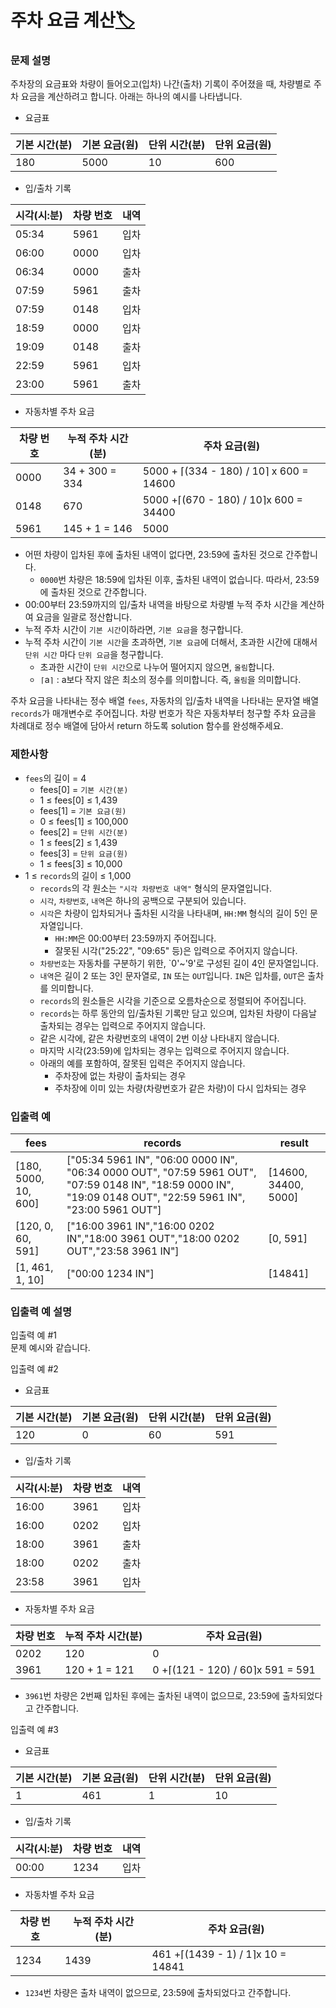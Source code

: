 # 주차 요금 계산[🏷️](https://programmers.co.kr/learn/courses/30/lessons/92341)

### 문제 설명
주차장의 요금표와 차량이 들어오고(입차) 나간(출차) 기록이 주어졌을 때, 차량별로 주차 요금을 계산하려고 합니다. 아래는 하나의 예시를 나타냅니다.

- 요금표

기본 시간(분) | 기본 요금(원) | 단위 시간(분) | 단위 요금(원)
---|---|---|---
180 | 5000 | 10 | 600

- 입/출차 기록

시각(시:분) | 차량 번호 | 내역
---|---|---
05:34 | 5961 | 입차
06:00 | 0000 | 입차
06:34 | 0000 | 출차
07:59 | 5961 | 출차
07:59 | 0148 | 입차
18:59 | 0000 | 입차
19:09 | 0148 | 출차
22:59 | 5961 | 입차
23:00 | 5961 | 출차

- 자동차별 주차 요금

차량 번호 | 누적 주차 시간(분) | 주차 요금(원)
---|---|---
0000 | 34 + 300 = 334 | 5000 + ⌈(334 - 180) / 10⌉ x 600 = 14600
0148 | 670 | 5000 +⌈(670 - 180) / 10⌉x 600 = 34400
5961 | 145 + 1 = 146 | 5000

- 어떤 차량이 입차된 후에 출차된 내역이 없다면, 23:59에 출차된 것으로 간주합니다.
  - `0000`번 차량은 18:59에 입차된 이후, 출차된 내역이 없습니다. 따라서, 23:59에 출차된 것으로 간주합니다.
- 00:00부터 23:59까지의 입/출차 내역을 바탕으로 차량별 누적 주차 시간을 계산하여 요금을 일괄로 정산합니다.
- 누적 주차 시간이 `기본 시간`이하라면, `기본 요금`을 청구합니다.
- 누적 주차 시간이 `기본 시간`을 초과하면, `기본 요금`에 더해서, 초과한 시간에 대해서 `단위 시간` 마다 `단위 요금`을 청구합니다.
  - 초과한 시간이 `단위 시간`으로 나누어 떨어지지 않으면, `올림`합니다.
  - `⌈`a`⌉` : a보다 작지 않은 최소의 정수를 의미합니다. 즉, `올림`을 의미합니다.

주차 요금을 나타내는 정수 배열 `fees`, 자동차의 입/출차 내역을 나타내는 문자열 배열 `records`가 매개변수로 주어집니다. 차량 번호가 작은 자동차부터 청구할 주차 요금을 차례대로 정수 배열에 담아서 return 하도록 solution 함수를 완성해주세요.

### 제한사항
- `fees`의 길이 = 4
  - fees[0] = `기본 시간(분)`
  - 1 ≤ fees[0] ≤ 1,439
  - fees[1] = `기본 요금(원)`
  - 0 ≤ fees[1] ≤ 100,000
  - fees[2] = `단위 시간(분)`
  - 1 ≤ fees[2] ≤ 1,439
  - fees[3] = `단위 요금(원)`
  - 1 ≤ fees[3] ≤ 10,000
- 1 ≤ `records`의 길이 ≤ 1,000
  - `records`의 각 원소는 `"시각 차량번호 내역"` 형식의 문자열입니다.
  - `시각`, `차량번호`, `내역`은 하나의 공백으로 구분되어 있습니다.
  - `시각`은 차량이 입차되거나 출차된 시각을 나타내며, `HH:MM` 형식의 길이 5인 문자열입니다.
    - `HH:MM`은 00:00부터 23:59까지 주어집니다.
    - 잘못된 시각("25:22", "09:65" 등)은 입력으로 주어지지 않습니다.
  - `차량번호`는 자동차를 구분하기 위한, `0'~'9'로 구성된 길이 4인 문자열입니다.
  - `내역`은 길이 2 또는 3인 문자열로, `IN` 또는 `OUT`입니다. `IN`은 입차를, `OUT`은 출차를 의미합니다.
  - `records`의 원소들은 시각을 기준으로 오름차순으로 정렬되어 주어집니다.
  - `records`는 하루 동안의 입/출차된 기록만 담고 있으며, 입차된 차량이 다음날 출차되는 경우는 입력으로 주어지지 않습니다.
  - 같은 시각에, 같은 차량번호의 내역이 2번 이상 나타내지 않습니다.
  - 마지막 시각(23:59)에 입차되는 경우는 입력으로 주어지지 않습니다.
  - 아래의 예를 포함하여, 잘못된 입력은 주어지지 않습니다.
    - 주차장에 없는 차량이 출차되는 경우
    - 주차장에 이미 있는 차량(차량번호가 같은 차량)이 다시 입차되는 경우

### 입출력 예
fees | records | result
---|---|---
[180, 5000, 10, 600] | ["05:34 5961 IN", "06:00 0000 IN", "06:34 0000 OUT", "07:59 5961 OUT", "07:59 0148 IN", "18:59 0000 IN", "19:09 0148 OUT", "22:59 5961 IN", "23:00 5961 OUT"] | [14600, 34400, 5000]
[120, 0, 60, 591] | ["16:00 3961 IN","16:00 0202 IN","18:00 3961 OUT","18:00 0202 OUT","23:58 3961 IN"] | [0, 591]
[1, 461, 1, 10] | ["00:00 1234 IN"] | [14841]

### 입출력 예 설명
입출력 예 #1  
문제 예시와 같습니다.

입출력 예 #2

- 요금표

기본 시간(분) | 기본 요금(원) | 단위 시간(분) | 단위 요금(원)
---|---|---|---
120 | 0 | 60 | 591

- 입/출차 기록

시각(시:분) | 차량 번호 | 내역
---|---|---
16:00 | 3961 | 입차
16:00 | 0202 | 입차
18:00 | 3961 | 출차
18:00 | 0202 | 출차
23:58 | 3961 | 입차

- 자동차별 주차 요금

차량 번호 | 누적 주차 시간(분) | 주차 요금(원)
---|---|---
0202 | 120 | 0
3961 | 120 + 1 = 121 | 0 +⌈(121 - 120) / 60⌉x 591 = 591

- `3961`번 차량은 2번째 입차된 후에는 출차된 내역이 없으므로, 23:59에 출차되었다고 간주합니다.

입출력 예 #3

- 요금표

기본 시간(분) | 기본 요금(원) | 단위 시간(분) | 단위 요금(원)
---|---|---|---
1 | 461 | 1 | 10

- 입/출차 기록

시각(시:분) | 차량 번호 | 내역
---|---|---
00:00 | 1234 | 입차

- 자동차별 주차 요금

차량 번호 | 누적 주차 시간(분) | 주차 요금(원)
---|---|---
1234 | 1439 | 461 +⌈(1439 - 1) / 1⌉x 10 = 14841

- `1234`번 차량은 출차 내역이 없으므로, 23:59에 출차되었다고 간주합니다.
